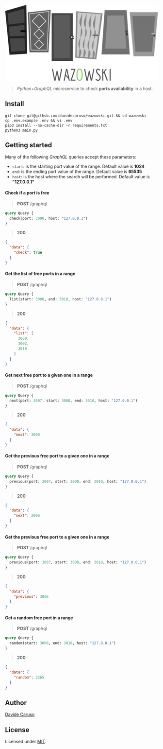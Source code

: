 <p align="center">
    <img src="https://github.com/davidecaruso/wazowski/raw/master/logo.jpg" />
</p>

> *Python+GraphQL* microservice to check **ports availability** in a host.

## Install
```shell script
git clone git@github.com:davidecaruso/wazowski.git && cd wazowski
cp .env.example .env && vi .env
pip3 install --no-cache-dir -r requirements.txt
python3 main.py
```

## Getting started
Many of the following *GraphQL* queries accept these parameters:
- `start`: is the starting port value of the range. Default value is **1024**
- `end`: is the ending port value of the range. Default value is **65535**
- `host`: is the host where the search will be performed. Default value is **"127.0.0.1"**

#### Check if a port is free
> **POST** /graphql

```graphql
query Query {
  check(port: 3000, host: "127.0.0.1")
}
```
> **200**
```json
{
  "data": {
    "check": true
  }
}
```

#### Get the list of free ports in a range
> **POST** /graphql

```graphql
query Query {
  list(start: 3000, end: 3010, host: "127.0.0.1")
}
```
> **200**
```json
{
  "data": {
    "list": [
      3000,
      3002,
      3010
    ]
  }
}
```

#### Get next free port to a given one in a range
> **POST** /graphql

```graphql
query Query {
  next(port: 3007, start: 3000, end: 3010, host: "127.0.0.1")
}
```
> **200**
```json
{
  "data": {
    "next": 3008
  }
}
```

#### Get the previous free port to a given one in a range
> **POST** /graphql

```graphql
query Query {
  previous(port: 3007, start: 3000, end: 3010, host: "127.0.0.1")
}
```
> **200**
```json
{
  "data": {
    "next": 3006
  }
}
```

#### Get the previous free port to a given one in a range
> **POST** /graphql

```graphql
query Query {
  previous(port: 3007, start: 3000, end: 3010, host: "127.0.0.1")
}
```
> **200**
```json
{
  "data": {
    "previous": 3006
  }
}
```

#### Get a random free port in a range
> **POST** /graphql

```graphql
query Query {
  random(start: 3000, end: 3010, host: "127.0.0.1")
}
```
> **200**
```json
{
  "data": {
    "random": 3265
  }
}
```

## Author
[Davide Caruso](https://about.me/davidecaruso)

## License
Licensed under [MIT](LICENSE).
